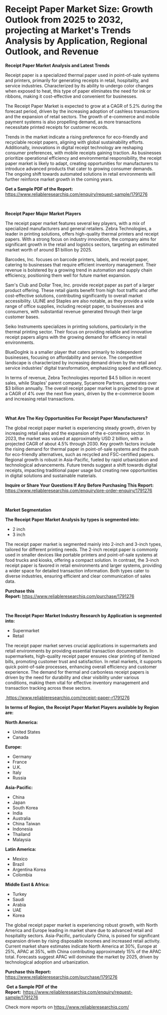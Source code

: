<p><h1>Receipt Paper Market Size: Growth Outlook from 2025 to 2032, projecting at Market's Trends Analysis by Application, Regional Outlook, and Revenue</h1></p><p><strong>Receipt Paper Market Analysis and Latest Trends</strong></p>
<p><p>Receipt paper is a specialized thermal paper used in point-of-sale systems and printers, primarily for generating receipts in retail, hospitality, and service industries. Characterized by its ability to undergo color changes when exposed to heat, this type of paper eliminates the need for ink or ribbons, making it cost-effective and convenient for businesses.</p><p>The Receipt Paper Market is expected to grow at a CAGR of 5.2% during the forecast period, driven by the increasing adoption of cashless transactions and the expansion of retail sectors. The growth of e-commerce and mobile payment systems is also propelling demand, as more transactions necessitate printed receipts for customer records.</p><p>Trends in the market indicate a rising preference for eco-friendly and recyclable receipt papers, aligning with global sustainability efforts. Additionally, innovations in digital receipt technology are reshaping consumer preferences, with mobile receipts gaining traction. As businesses prioritize operational efficiency and environmental responsibility, the receipt paper market is likely to adapt, creating opportunities for manufacturers to introduce advanced products that cater to growing consumer demands. The ongoing shift towards automated solutions in retail environments will further reinforce market growth in the coming years.</p></p>
<p><strong>Get a Sample PDF of the Report:&nbsp;</strong> <a href="https://www.reliableresearchiq.com/enquiry/request-sample/1791276?utm_campaign=1896&utm_medium=2&utm_source=Github&utm_content=ia&utm_term=28022025&utm_id=receipt-paper">https://www.reliableresearchiq.com/enquiry/request-sample/1791276</a></p>
<p>&nbsp;</p>
<p><strong>Receipt Paper Major Market Players</strong></p>
<p><p>The receipt paper market features several key players, with a mix of specialized manufacturers and general retailers. Zebra Technologies, a leader in printing solutions, offers high-quality thermal printers and receipt papers. With a strong focus on industry innovation, the company aims for significant growth in the retail and logistics sectors, targeting an estimated market worth of around $1 billion by 2025.</p><p>Barcodes, Inc. focuses on barcode printers, labels, and receipt paper, catering to businesses that require efficient inventory management. Their revenue is bolstered by a growing trend in automation and supply chain efficiency, positioning them well for future market expansion.</p><p>Sam's Club and Dollar Tree, Inc. provide receipt paper as part of a larger product offering. These retail giants benefit from high foot traffic and offer cost-effective solutions, contributing significantly to overall market accessibility. ULINE and Staples are also notable, as they provide a wide range of office supplies, including receipt paper, to businesses and consumers, with substantial revenue generated through their large customer bases.</p><p>Seiko Instruments specializes in printing solutions, particularly in the thermal printing sector. Their focus on providing reliable and innovative receipt papers aligns with the growing demand for efficiency in retail environments.</p><p>BlueDogInk is a smaller player that caters primarily to independent businesses, focusing on affordability and service. The competitive landscape is characterized by increasing demand driven by the retail and service industries' digital transformation, emphasizing speed and efficiency.</p><p>In terms of revenue, Zebra Technologies reported $4.5 billion in recent sales, while Staples' parent company, Sycamore Partners, generates over $3 billion annually. The overall receipt paper market is projected to grow at a CAGR of 4% over the next five years, driven by the e-commerce boom and increasing retail transactions.</p></p>
<p>&nbsp;</p>
<p><strong>What Are The Key Opportunities For Receipt Paper Manufacturers?</strong></p>
<p><p>The global receipt paper market is experiencing steady growth, driven by increasing retail sales and the expansion of the e-commerce sector. In 2023, the market was valued at approximately USD 2 billion, with a projected CAGR of about 4.5% through 2030. Key growth factors include the rising demand for thermal paper in point-of-sale systems and the push for eco-friendly alternatives, such as recycled and FSC-certified papers. Regional growth is robust in Asia-Pacific, fueled by rapid urbanization and technological advancements. Future trends suggest a shift towards digital receipts, impacting traditional paper usage but creating new opportunities in digital solutions and sustainable materials.</p></p>
<p><strong>Inquire or Share Your Questions If Any Before Purchasing This Report:</strong> <a href="https://www.reliableresearchiq.com/enquiry/pre-order-enquiry/1791276?utm_campaign=1896&utm_medium=2&utm_source=Github&utm_content=ia&utm_term=28022025&utm_id=receipt-paper">https://www.reliableresearchiq.com/enquiry/pre-order-enquiry/1791276</a></p>
<p>&nbsp;</p>
<p><strong>Market Segmentation</strong></p>
<p><strong>The Receipt Paper Market Analysis by types is segmented into:</strong></p>
<p><ul><li>2 inch</li><li>3 inch</li></ul></p>
<p><p>The receipt paper market is segmented mainly into 2-inch and 3-inch types, tailored for different printing needs. The 2-inch receipt paper is commonly used in smaller devices like portable printers and point-of-sale systems at food trucks and kiosks, offering a compact solution. In contrast, the 3-inch receipt paper is favored in retail environments and larger systems, providing a wider space for detailed transaction information. Both types cater to diverse industries, ensuring efficient and clear communication of sales data.</p></p>
<p><strong>Purchase this Report:&nbsp;</strong><a href="https://www.reliableresearchiq.com/purchase/1791276?utm_campaign=1896&utm_medium=2&utm_source=Github&utm_content=ia&utm_term=28022025&utm_id=receipt-paper">https://www.reliableresearchiq.com/purchase/1791276</a></p>
<p>&nbsp;</p>
<p><strong>The Receipt Paper Market Industry Research by Application is segmented into:</strong></p>
<p><ul><li>Supermarket</li><li>Retail</li></ul></p>
<p><p>The receipt paper market serves crucial applications in supermarkets and retail environments by providing essential transaction documentation. In supermarkets, high-quality receipt paper ensures clear printing of itemized bills, promoting customer trust and satisfaction. In retail markets, it supports quick point-of-sale processes, enhancing overall efficiency and customer experience. The demand for thermal and carbonless receipt papers is driven by the need for durability and clear visibility under various conditions, making them vital for effective inventory management and transaction tracking across these sectors.</p></p>
<p><a href="https://www.reliableresearchiq.com/receipt-paper-r1791276?utm_campaign=1896&utm_medium=2&utm_source=Github&utm_content=ia&utm_term=28022025&utm_id=receipt-paper">&nbsp;https://www.reliableresearchiq.com/receipt-paper-r1791276</a></p>
<p><strong>In terms of Region, the Receipt Paper Market Players available by Region are:</strong></p>
<p>
    <p> <strong> North America: </strong>
        <ul>
            <li>United States</li>
            <li>Canada</li>
        </ul>
        </p> 
    <p> <strong> Europe: </strong>
        <ul>
            <li>Germany</li>
            <li>France</li>
            <li>U.K.</li>
            <li>Italy</li>
            <li>Russia</li>
        </ul>
        </p> 
    <p> <strong> Asia-Pacific: </strong>
        <ul>
            <li>China</li>
            <li>Japan</li>
            <li>South Korea</li>
            <li>India</li>
            <li>Australia</li>
            <li>China Taiwan</li>
            <li>Indonesia</li>
            <li>Thailand</li>
            <li>Malaysia</li>
        </ul>
        </p> 
    <p> <strong> Latin America: </strong>
        <ul>
            <li>Mexico</li>
            <li>Brazil</li>
            <li>Argentina Korea</li>
            <li>Colombia</li>
        </ul>
        </p> 
    <p> <strong> Middle East & Africa: </strong>
        <ul>
            <li>Turkey</li>
            <li>Saudi</li>
            <li>Arabia</li>
            <li>UAE</li>
            <li>Korea</li>
        </ul>
    </p>
    </p>
<p><p>The global receipt paper market is experiencing robust growth, with North America and Europe leading in market share due to advanced retail and hospitality sectors. Asia-Pacific, particularly China, is poised for significant expansion driven by rising disposable incomes and increased retail activity. Current market share estimates indicate North America at 30%, Europe at 25%, APAC at 35%, with China contributing approximately 15% of the APAC total. Forecasts suggest APAC will dominate the market by 2025, driven by technological adoption and urbanization.</p></p>
<p><strong>Purchase this Report: </strong><a href="https://www.reliableresearchiq.com/purchase/1791276?utm_campaign=1896&utm_medium=2&utm_source=Github&utm_content=ia&utm_term=28022025&utm_id=receipt-paper">https://www.reliableresearchiq.com/purchase/1791276</a></p>
<p>&nbsp;<strong>Get a Sample PDF of the Report:&nbsp;&nbsp;</strong><a href="https://www.reliableresearchiq.com/enquiry/request-sample/1791276?utm_campaign=1896&utm_medium=2&utm_source=Github&utm_content=ia&utm_term=28022025&utm_id=receipt-paper">https://www.reliableresearchiq.com/enquiry/request-sample/1791276</a></p>
<p><strong></strong></p>
<p>Check more reports on <a href="https://www.reliableresearchiq.com/?utm_campaign=1896&utm_medium=2&utm_source=Github&utm_content=ia&utm_term=28022025&utm_id=receipt-paper">https://www.reliableresearchiq.com/</a></p>